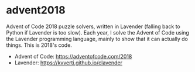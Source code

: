 # advent2018
Advent of Code 2018 puzzle solvers, written in Lavender (falling back to Python if Lavender is too slow). Each year, I solve the Advent of Code using the Lavender programming language, mainly to show that it can actually do things. This is 2018's code.

* Advent of Code: https://adventofcode.com/2018
* Lavender: https://kvverti.github.io/clavender
